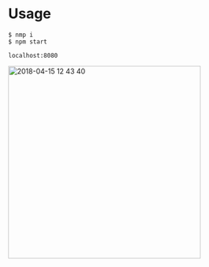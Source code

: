 

# Usage

```
$ nmp i
$ npm start
```

`localhost:8080`

<img width="390" alt="2018-04-15 12 43 40" src="https://user-images.githubusercontent.com/7911481/38774788-09134e06-40ab-11e8-9391-f548b6e1f83a.png">
